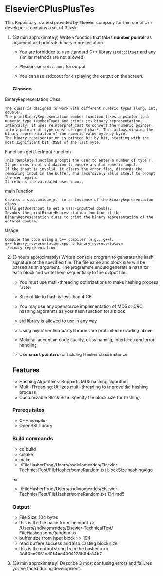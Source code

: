 
# ElsevierCPlusPlusTes

This Repository is a test provided by Elsevier company for the role of c++ developer
it contains a set of 3 task 

1. (30 min approximately) Write a function that takes **number pointer** as argument and prints its binary representation.

    - You are forbidden to use standard C++ library (`std::bitset` and any similar methods are not allowed)

    - Please use `std::count` for output

    - You can use std::cout for displaying the output on the screen.

    ### Classes
BinaryRepresentation Class

    The class is designed to work with different numeric types (long, int, double).
    The printBinaryRepresentation member function takes a pointer to a numeric type (NumberType) and prints its binary representation.
    Internally, it uses reinterpret_cast to convert the numeric pointer into a pointer of type const unsigned char*. This allows viewing the binary representation of the numeric value byte by byte.
    The binary representation is printed bit by bit, starting with the most significant bit (MSB) of the last byte.

Functions
getUserInput Function

    This template function prompts the user to enter a number of type T.
    It performs input validation to ensure a valid numeric input.
    If the input is invalid, it clears the error flag, discards the remaining input in the buffer, and recursively calls itself to prompt the user again.
    It returns the validated user input.

main Function

    Creates a std::unique_ptr to an instance of the BinaryRepresentation class.
    Calls getUserInput to get a user-inputted double.
    Invokes the printBinaryRepresentation function of the BinaryRepresentation class to print the binary representation of the entered double.

Usage
    
    Compile the code using a C++ compiler (e.g., g++).
    g++ binary_representation.cpp -o binary_representation
    ./binary_representation


2. (3 hours approximately) Write a console program to generate the hash signature of the specified file. The file name and block size will be passed as an argument. The programme should generate a hash for each block and write them sequentially to the output file.

    - You must use mutli-threading optimizations to make hashing process faster

    - Size of file to hash is less than 4 GB

    - You may use any opensource implementation of MD5 or CRC hashing algorithms as your hash function for a block

    - std library is allowed to use in any way

    - Using any other thirdparty libraries are prohibited excluding above

    - Make an accent on code quality, class naming, interfaces and error handling

    - Use **smart pointers** for holding Hasher class instance


    ## Features

    - Hashing Algorithms: Supports MD5 hashing algorithm.
    - Multi-Threading: Utilizes multi-threading to improve the hashing process.
    - Customizable Block Size: Specify the block size for hashing. 


    ### Prerequisites

    - C++ compiler
    - OpenSSL library


    ### Build commands

    - cd build
    - cmake ..
    - make
    - ./FileHasherProg /Users/ahdiviomendes/Elsevier-TechnicalTest/FIleHasher/someRandom.txt  blockSize  hashingAlgo

    ex:
    - ./FileHasherProg /Users/ahdiviomendes/Elsevier-TechnicalTest/FIleHasher/someRandom.txt  104  md5

    ### Output:
     - File Size: 104 bytes
     - this is the file name from the input >> /Users/ahdiviomendes/Elsevier-TechnicalTest/    FIleHasher/someRandom.txt
     - buffer size from input block >> 104
     - read buffere success and also casting block size
     - this is the output string from the hasher >>> 3860ec0651ed054ba4906278b6de84b7

    



3. (30 min approximately) Describe 3 most confusing errors and failures you've faced during development.


